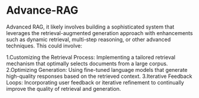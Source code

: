 # Advance-RAG
Advanced RAG, it likely involves building a sophisticated system that leverages the retrieval-augmented generation approach with enhancements such as dynamic retrieval, multi-step reasoning, or other advanced techniques. This could involve:

1.Customizing the Retrieval Process: Implementing a tailored retrieval mechanism that optimally selects documents from a large corpus.
2.Optimizing Generation: Using fine-tuned language models that generate high-quality responses based on the retrieved context.
3.Iterative Feedback Loops: Incorporating user feedback or iterative refinement to continually improve the quality of retrieval and generation.

